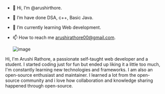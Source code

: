 - 👋 Hi, I’m @arushirthore.
- 👀 I’m have done DSA, c++, Basic Java.
- 🌱 I’m currently learning Web development.
- 📫 How to reach me arushirathore00@gmail.com.


   ![image](https://github.com/arushirthore/arushirthore/assets/134770843/c58f5661-ea50-42ff-9b38-7ae99bb79737)



<!---
arushirthore/arushirthore is a ✨ special ✨ repository because its `README.md` (this file) appears on your GitHub profile.
You can click the Preview link to take a look at your changes.
--->
Hi, I'm Arushi Rathore, a passionate self-taught  web developer and a student. I started coding just for fun but ended up liking it a little too much, I'm constantly learning new technologies and frameworks. I am also an open-source enthusiast and maintainer. I learned a lot from the open-source community and i love how collaboration and knowledge sharing happened through open-source.

